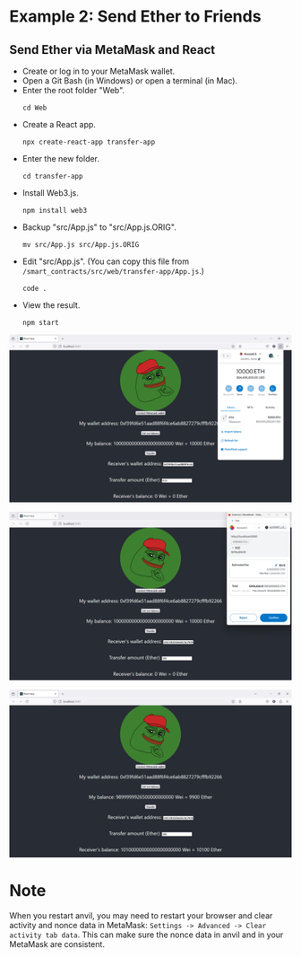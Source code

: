 # Example 2: Send Ether to Friends

## Send Ether via MetaMask and React
+ Create or log in to your MetaMask wallet.
+ Open a Git Bash (in Windows) or open a terminal (in Mac).
+ Enter the root folder "Web".
  ```
  cd Web
  ```
+ Create a React app.
  ```
  npx create-react-app transfer-app
  ```
+ Enter the new folder.
  ```
  cd transfer-app
  ```
+ Install Web3.js.
  ```
  npm install web3
  ```
+ Backup "src/App.js" to "src/App.js.ORIG".
  ```
  mv src/App.js src/App.js.ORIG
  ```
+ Edit "src/App.js".
  (You can copy this file from `/smart_contracts/src/web/transfer-app/App.js`.)
  ```
  code .
  ```
+ View the result.
  ```
  npm start
  ```

![image](/smart_contracts/img/1.png)

![image](/smart_contracts/img/2.png)

![image](/smart_contracts/img/3.png)

# Note
When you restart anvil, you may need to restart your browser and clear activity and nonce data in MetaMask: `Settings -> Advanced -> Clear activity tab data`. This can make sure the nonce data in anvil and in your MetaMask are consistent.

